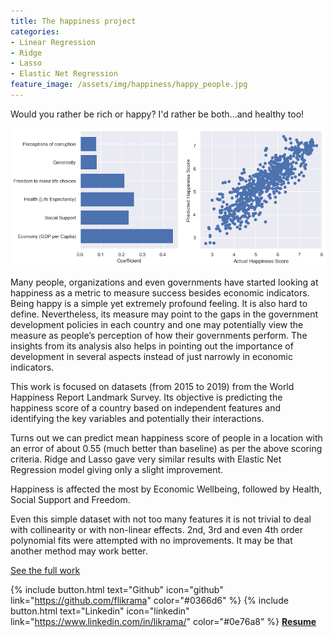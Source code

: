 ```yaml
---
title: The happiness project
categories:
- Linear Regression
- Ridge 
- Lasso
- Elastic Net Regression
feature_image: /assets/img/happiness/happy_people.jpg
---
```

Would you rather be rich or happy? I'd rather be both...and healthy too! 

![png](/assets/img/happiness/output_74_0.png)
 
Many people, organizations and even governments have started looking at happiness as a metric to measure success besides economic indicators.
Being happy is a simple yet extremely profound feeling. It is also hard to define. Nevertheless, its measure may point to the gaps in the government development policies in each country and one may potentially view the measure as people’s perception of how their governments perform.  The insights from its analysis also helps in pointing out the importance of development in several aspects instead of just narrowly in economic indicators.

This work is focused on datasets (from 2015 to 2019) from the World Happiness Report Landmark Survey. Its objective is predicting the happiness score of a country based on independent features and identifying the key variables and potentially their interactions.

Turns out we can predict mean happiness score of people in a location with an error of about 0.55 (much better than baseline) as per the above scoring criteria. Ridge and Lasso gave very similar results with Elastic Net Regression model giving only a slight improvement.

Happiness is affected the most by Economic Wellbeing, followed by Health, Social Support and Freedom. 

Even this simple dataset with not too many features it is not trivial to deal with collinearity or with non-linear effects. 2nd, 3rd and even 4th order polynomial fits were attempted with no improvements. It may be that another method may work better.

[See the full work](https://nbviewer.jupyter.org/github/flikrama/the_happiness_project/blob/master/Happiness.ipynb?flush_cache=true)


{% include button.html text="Github" icon="github" link="https://github.com/flikrama" color="#0366d6" %} {% include button.html text="Linkedin" icon="linkedin" link="https://www.linkedin.com/in/likrama/" color="#0e76a8" %}   [**Resume**](/assets/resume/Fatmir_Likrama.pdf)
